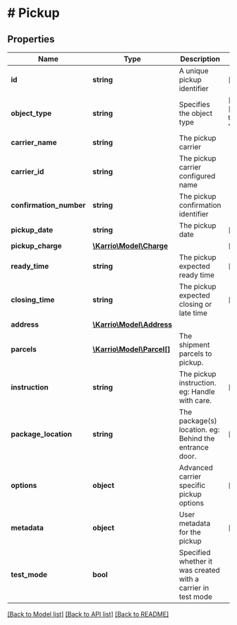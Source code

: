 # # Pickup

## Properties

Name | Type | Description | Notes
------------ | ------------- | ------------- | -------------
**id** | **string** | A unique pickup identifier | [optional]
**object_type** | **string** | Specifies the object type | [optional] [default to 'pickup']
**carrier_name** | **string** | The pickup carrier |
**carrier_id** | **string** | The pickup carrier configured name |
**confirmation_number** | **string** | The pickup confirmation identifier |
**pickup_date** | **string** | The pickup date | [optional]
**pickup_charge** | [**\Karrio\Model\Charge**](Charge.md) |  | [optional]
**ready_time** | **string** | The pickup expected ready time | [optional]
**closing_time** | **string** | The pickup expected closing or late time | [optional]
**address** | [**\Karrio\Model\Address**](Address.md) |  |
**parcels** | [**\Karrio\Model\Parcel[]**](Parcel.md) | The shipment parcels to pickup. |
**instruction** | **string** | The pickup instruction.  eg: Handle with care. | [optional]
**package_location** | **string** | The package(s) location.  eg: Behind the entrance door. | [optional]
**options** | **object** | Advanced carrier specific pickup options | [optional]
**metadata** | **object** | User metadata for the pickup | [optional]
**test_mode** | **bool** | Specified whether it was created with a carrier in test mode |

[[Back to Model list]](../../README.md#models) [[Back to API list]](../../README.md#endpoints) [[Back to README]](../../README.md)
